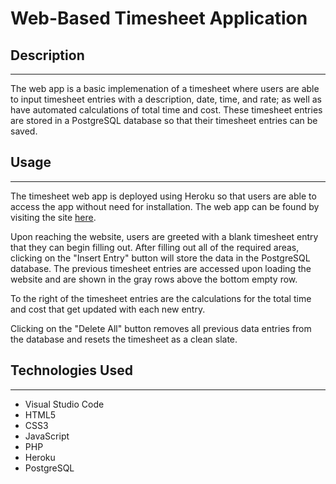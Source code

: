 # Web-Based Timesheet Application

## **Description**
---
The web app is a basic implemenation of a timesheet where users are able to input timesheet entries with a description, date, time, and rate; as well as have automated calculations of total time and cost. These timesheet entries are stored in a PostgreSQL database so that their timesheet entries can be saved.

## **Usage**
---
The timesheet web app is deployed using Heroku so that users are able to access the app without need for installation.
The web app can be found by visiting the site <a href="https://https://zawaung-timesheet.herokuapp.com/" target="_blank">here</a>.

Upon reaching the website, users are greeted with a blank timesheet entry that they can begin filling out. After filling out all of the required areas, clicking on the "Insert Entry" button will store the data in the PostgreSQL database. The previous timesheet entries are accessed upon loading the website and are shown in the gray rows above the bottom empty row.

To the right of the timesheet entries are the calculations for the total time and cost that get updated with each new entry.

Clicking on the "Delete All" button removes all previous data entries from the database and resets the timesheet as a clean slate.

## **Technologies Used**
---
- Visual Studio Code
- HTML5
- CSS3
- JavaScript
- PHP
- Heroku
- PostgreSQL

